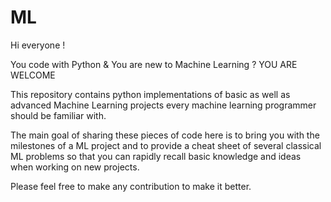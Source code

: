 # ML

Hi everyone !

You code with Python & You are new to Machine Learning ? YOU ARE WELCOME

This repository contains python implementations of basic as well as advanced Machine Learning projects every machine learning programmer should be familiar with.

The main goal of sharing these pieces of code here is to bring you with the milestones of a ML project and to provide a cheat sheet of several classical ML problems so that you can rapidly recall basic knowledge and ideas when working on new projects.

Please feel free to make any contribution to make it better.
